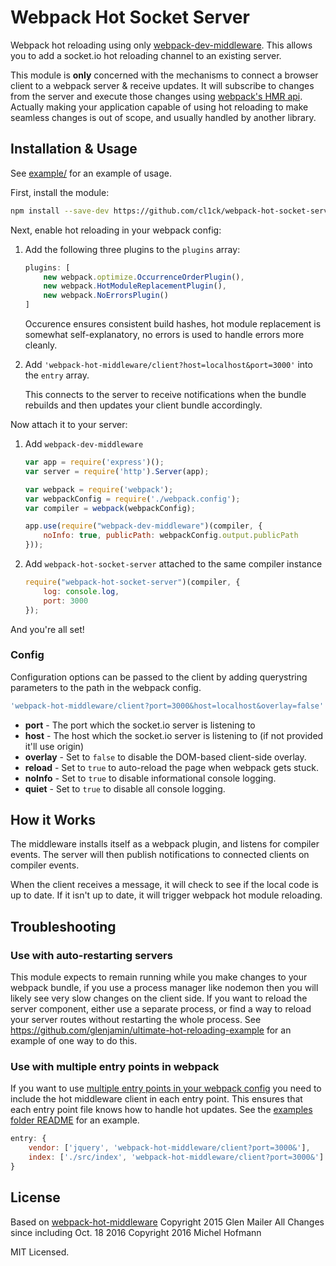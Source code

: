 # Webpack Hot Socket Server

Webpack hot reloading using only [webpack-dev-middleware](http://webpack.github.io/docs/webpack-dev-middleware.html).
This allows you to add a socket.io hot reloading channel to an existing server.

This module is **only** concerned with the mechanisms to connect a browser client to a webpack server & receive updates. It will subscribe to changes from the server and execute those changes using [webpack's HMR api](http://webpack.github.io/docs/hot-module-replacement-with-webpack.html). Actually making your application capable of using hot reloading to make seamless changes is out of scope, and usually handled by another library.


## Installation & Usage

See [example/](./example/) for an example of usage.

First, install the module:

```sh
npm install --save-dev https://github.com/cl1ck/webpack-hot-socket-server.git
```

Next, enable hot reloading in your webpack config:

 1. Add the following three plugins to the `plugins` array:
    ```js
    plugins: [
        new webpack.optimize.OccurrenceOrderPlugin(),
        new webpack.HotModuleReplacementPlugin(),
        new webpack.NoErrorsPlugin()
    ]
    ```

    Occurence ensures consistent build hashes, hot module replacement is
    somewhat self-explanatory, no errors is used to handle errors more cleanly.

 3. Add `'webpack-hot-middleware/client?host=localhost&port=3000'` into the `entry` array.

    This connects to the server to receive notifications when the bundle
    rebuilds and then updates your client bundle accordingly.

Now attach it to your server:

 1. Add `webpack-dev-middleware`
    ```js
    var app = require('express')();
    var server = require('http').Server(app);

    var webpack = require('webpack');
    var webpackConfig = require('./webpack.config');
    var compiler = webpack(webpackConfig);

    app.use(require("webpack-dev-middleware")(compiler, {
        noInfo: true, publicPath: webpackConfig.output.publicPath
    }));
    ```

 2. Add `webpack-hot-socket-server` attached to the same compiler instance
    ```js
    require("webpack-hot-socket-server")(compiler, {
        log: console.log,
        port: 3000
    });
    ```

And you're all set!

### Config

Configuration options can be passed to the client by adding querystring parameters to the path in the webpack config.

```js
'webpack-hot-middleware/client?port=3000&host=localhost&overlay=false'
```

* **port** - The port which the socket.io server is listening to
* **host** - The host which the socket.io server is listening to (if not provided it'll use origin)
* **overlay** - Set to `false` to disable the DOM-based client-side overlay.
* **reload** - Set to `true` to auto-reload the page when webpack gets stuck.
* **noInfo** - Set to `true` to disable informational console logging.
* **quiet** - Set to `true` to disable all console logging.

## How it Works

The middleware installs itself as a webpack plugin, and listens for compiler events.
The server will then publish notifications to connected clients on compiler events.

When the client receives a message, it will check to see if the local code is up to date. If it isn't up to date, it will trigger webpack hot module reloading.

## Troubleshooting

### Use with auto-restarting servers

This module expects to remain running while you make changes to your webpack bundle, if you use a process manager like nodemon then you will likely see very slow changes on the client side. If you want to reload the server component, either use a separate process, or find a way to reload your server routes without restarting the whole process. See https://github.com/glenjamin/ultimate-hot-reloading-example for an example of one way to do this.

### Use with multiple entry points in webpack

If you want to use [multiple entry points in your webpack config](https://webpack.github.io/docs/multiple-entry-points.html) you need to include the hot middleware client in each entry point. This ensures that each entry point file knows how to handle hot updates. See the [examples folder README](example/README.md) for an example.

```js
entry: {
    vendor: ['jquery', 'webpack-hot-middleware/client?port=3000&'],
    index: ['./src/index', 'webpack-hot-middleware/client?port=3000&']
}
```

## License

Based on [webpack-hot-middleware](https://github.com/glenjamin/webpack-hot-middleware) Copyright 2015 Glen Mailer
All Changes since including Oct. 18 2016 Copyright 2016 Michel Hofmann

MIT Licensed.
